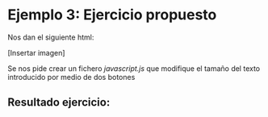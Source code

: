 # Ejemplo 3: Ejercicio propuesto

Nos dan el siguiente html:

[Insertar imagen]

Se nos pide crear un fichero *javascript.js* que modifique el tamaño del texto introducido por medio de dos botones

## Resultado ejercicio:
<p align="center">
  <img src="">
</p>

